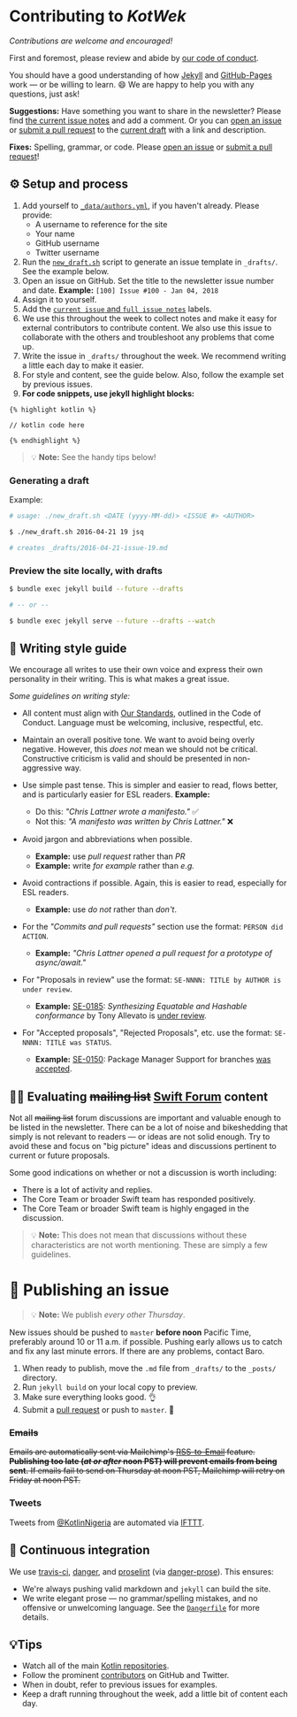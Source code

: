 # Contributing to *KotWek*

*Contributions are welcome and encouraged!*

First and foremost, please review and abide by [our code of conduct](https://github.com/dennisotugo/KotlinNigeria-Newsletter/blob/master/CODE_OF_CONDUCT.md).

You should have a good understanding of how [Jekyll](http://jekyllrb.com) and [GitHub-Pages](https://pages.github.com) work — or be willing to learn. :smile: We are happy to help you with any questions, just ask!

**Suggestions:** Have something you want to share in the newsletter? Please find [the current issue notes](vissues?q=is%3Aissue+is%3Aopen+label%3A%22current+issue%22) and add a comment. Or you can [open an issue][issueLink] or [submit a pull request][prLink] to the [current draft](https://github.com/dennisotugo/KotlinNigeria-Newsletter/tree/master/_drafts) with a link and description.

**Fixes:** Spelling, grammar, or code. Please [open an issue][issueLink] or [submit a pull request][prLink]!

## ⚙️ Setup and process

1. Add yourself to [`_data/authors.yml`](https://github.com/dennisotugo/KotlinNigeria-Newsletter/blob/master/_data/authors.yml), if you haven't already. Please provide:
    - A username to reference for the site
    - Your name
    - GitHub username
    - Twitter username
1. Run the [`new_draft.sh`](https://github.com/dennisotugo/KotlinNigeria-Newsletter/blob/master/new_draft.sh) script to generate an issue template in `_drafts/`. See the example below.
1. Open an issue on GitHub. Set the title to the newsletter issue number and date. 
**Example:** `[100] Issue #100 - Jan 04, 2018`
1. Assign it to yourself. 
1. Add the [`current issue` and `full issue notes`](https://github.com/dennisotugo/KotlinNigeria-Newsletter/issues?utf8=✓&q=is%3Aissue+label%3A%22current+issue%22+label%3A%22full+issue+notes%22+) labels.  
1. We use this throughout the week to collect notes and make it easy for external contributors to contribute content. We also use this issue to collaborate with the others and troubleshoot any problems that come up.
1. Write the issue in `_drafts/` throughout the week. We recommend writing a little each day to make it easier. 
1. For style and content, see the guide below. Also, follow the example set by previous issues.
1. **For code snippets, use jekyll highlight blocks:** 
```jekyll
{% highlight kotlin %} 

// kotlin code here

{% endhighlight %}
```

> 💡 **Note:** See the handy tips below!

### Generating a draft

Example:

```bash
# usage: ./new_draft.sh <DATE (yyyy-MM-dd)> <ISSUE #> <AUTHOR>

$ ./new_draft.sh 2016-04-21 19 jsq  

# creates _drafts/2016-04-21-issue-19.md 
```

### Preview the site locally, with drafts

```bash
$ bundle exec jekyll build --future --drafts 

# -- or --

$ bundle exec jekyll serve --future --drafts --watch
```

## 📝 Writing style guide

We encourage all writes to use their own voice and express their own personality in their writing. This is what makes a great issue.

*Some guidelines on writing style:*

* All content must align with [Our Standards](https://github.com/SwiftWeekly/swiftweekly.github.io/blob/master/CODE_OF_CONDUCT.md#our-standards), outlined in the Code of Conduct. Language must be welcoming, inclusive, respectful, etc.

* Maintain an overall positive tone. We want to avoid being overly negative. However, this *does not* mean we should not be critical. Constructive criticism is valid and should be presented in non-aggressive way.

* Use simple past tense. This is simpler and easier to read, flows better, and is particularly easier for ESL readers. **Example:**
    * Do this: *"Chris Lattner wrote a manifesto."* ✅
    * Not this: *"A manifesto was written by Chris Lattner."* ❌

* Avoid jargon and abbreviations when possible. 
    * **Example:** use *pull request* rather than *PR*
    * **Example:** write *for example* rather than *e.g.*

* Avoid contractions if possible. Again, this is easier to read, especially for ESL readers. 
    * **Example:** use *do not* rather than *don't*.

* For the *"Commits and pull requests"* section use the format: `PERSON did ACTION`. 
    * **Example:** *"Chris Lattner opened a pull request for a prototype of async/await."*

* For "Proposals in review" use the format: `SE-NNNN: TITLE by AUTHOR is under review`.
    * **Example:** [SE-0185](https://github.com/apple/swift-evolution/blob/master/proposals/0185-synthesize-equatable-hashable.md): *Synthesizing Equatable and Hashable conformance* by Tony Allevato is [under review](https://lists.swift.org/pipermail/swift-evolution-announce/2017-August/000397.html).

* For "Accepted proposals", "Rejected Proposals", etc. use the format: `SE-NNNN: TITLE was STATUS`.
    * **Example:** [SE-0150](https://github.com/apple/swift-evolution/blob/master/proposals/0150-package-manager-branch-support.md): Package Manager Support for branches [was accepted](https://lists.swift.org/pipermail/swift-evolution-announce/2017-February/000315.html).

## 🕵️‍♀️ Evaluating ~~mailing list~~ [Swift Forum](https://swift.org/community/#forums) content

Not all ~~mailing list~~ forum discussions are important and valuable enough to be listed in the newsletter. There can be a lot of noise and bikeshedding that simply is not relevant to readers — or ideas are not solid enough. Try to avoid these and focus on "big picture" ideas and discussions pertinent to current or future proposals.

Some good indications on whether or not a discussion is worth including:
* There is a lot of activity and replies.
* The Core Team or broader Swift team has responded positively.
* The Core Team or broader Swift team is highly engaged in the discussion.

> 💡 **Note:** This does not mean that discussions without these characteristics are not worth mentioning. These are simply a few guidelines.

# 📰 Publishing an issue

> 💡 **Note:** We publish *every other Thursday*.

New issues should be pushed to `master` **before noon** Pacific Time, preferably around 10 or 11 a.m. if possible. Pushing early allows us to catch and fix any last minute errors. If there are any problems, contact Baro.

1. When ready to publish, move the `.md` file from `_drafts/` to the `_posts/` directory.
2. Run `jekyll build` on your local copy to preview.
3. Make sure everything looks good. :ok_hand:
4. Submit a [pull request][prLink] or push to `master`. :tada:

### ~~Emails~~

~~Emails are automatically sent via Mailchimp's [RSS-to-Email](https://mailchimp.com/features/rss-to-email/) feature. **Publishing too late (*at or after* noon PST) will prevent emails from being sent.** If emails fail to send on Thursday at noon PST, Mailchimp will retry on Friday at noon PST.~~

### Tweets

Tweets from [@KotlinNigeria](https://twitter.com/kotlinNigeria) are automated via [IFTTT](https://ifttt.com). 

## 🎢 Continuous integration

We use [travis-ci](https://travis-ci.org/SwiftWeekly/swiftweekly.github.io), [danger](http://danger.systems), and [proselint](http://proselint.com) (via [danger-prose](https://github.com/dbgrandi/danger-prose)). This ensures:

- We're always pushing valid markdown and `jekyll` can build the site.
- We write elegant prose — no grammar/spelling mistakes, and no offensive or unwelcoming language. See the [`Dangerfile`](https://github.com/dennisotugo/KotlinNigeria-Newsletter/blob/master/Dangerfile) for more details.

## 💡Tips

- Watch all of the main [Kotlin repositories](https://github.com/kotlin).
- Follow the prominent [contributors](https://github.com/orgs/jetbrains/people) on GitHub and Twitter.
- When in doubt, refer to previous issues for examples.
- Keep a draft running throughout the week, add a little bit of content each day.

[issueLink]:https://github.com/Sdennisotugo/KotlinNigeria-Newsletter/issues/new
[prLink]:https://github.com/dennisotugo/KotlinNigeria-Newsletter/compare
